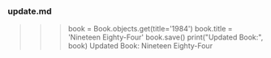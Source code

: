 ### update.md
>>> book = Book.objects.get(title='1984')
>>> book.title = 'Nineteen Eighty-Four'
>>> book.save()
>>> print("Updated Book:", book)
Updated Book: Nineteen Eighty-Four